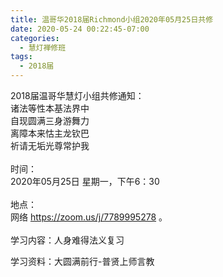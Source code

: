 ```yaml
---
title: 温哥华2018届Richmond小组2020年05月25日共修
date: 2020-05-24 00:22:45-07:00
categories:
  - 慧灯禅修班
tags:
  - 2018届
---
```

2018届温哥华慧灯小组共修通知：\
诸法等性本基法界中\
自现圆满三身游舞力\
离障本来怙主龙钦巴\
祈请无垢光尊常护我\
\
时间：\
2020年05月25日 星期一，下午6：30\
\
地点：\
网络 <https://zoom.us/j/7789995278> 。\
\
学习内容：人身难得法义复习

学习资料：大圆满前行-普贤上师言教